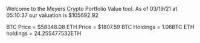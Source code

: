 Welcome to the Meyers Crypto Portfolio Value tool. 
As of 03/19/21 at 05:10:37 our valuation is $105692.92 

BTC Price = $58348.08
 ETH Price = $1807.59
BTC Holdings = 1.06BTC
 ETH holdings = 24.255477532ETH 
